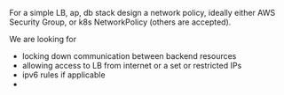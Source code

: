 For a simple LB, ap, db stack design a network policy, ideally either AWS Security Group, or k8s NetworkPolicy (others are accepted). 

We are looking for 
* locking down communication between backend resources
* allowing access to LB from internet or a set or restricted IPs
* ipv6 rules if applicable
* 
